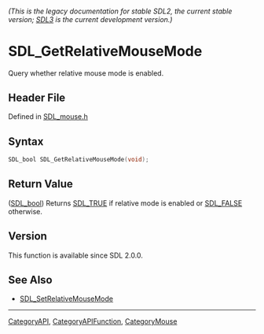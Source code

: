 ###### (This is the legacy documentation for stable SDL2, the current stable version; [SDL3](https://wiki.libsdl.org/SDL3/) is the current development version.)
# SDL_GetRelativeMouseMode

Query whether relative mouse mode is enabled.

## Header File

Defined in [SDL_mouse.h](https://github.com/libsdl-org/SDL/blob/SDL2/include/SDL_mouse.h)

## Syntax

```c
SDL_bool SDL_GetRelativeMouseMode(void);
```

## Return Value

([SDL_bool](SDL_bool)) Returns [SDL_TRUE](SDL_TRUE) if relative mode is
enabled or [SDL_FALSE](SDL_FALSE) otherwise.

## Version

This function is available since SDL 2.0.0.

## See Also

- [SDL_SetRelativeMouseMode](SDL_SetRelativeMouseMode)

----
[CategoryAPI](CategoryAPI), [CategoryAPIFunction](CategoryAPIFunction), [CategoryMouse](CategoryMouse)

